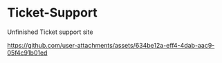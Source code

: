 # Ticket-Support
Unfinished Ticket support site



https://github.com/user-attachments/assets/634be12a-eff4-4dab-aac9-05f4c91b01ed

